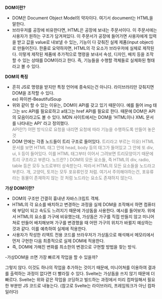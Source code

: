 **DOM이란?**  

+ DOM은 Document Object Model의 약자이다. 여기서 document는 HTML을 말한다.
+ 브라우저를 공장에 비유한다면, HTML은 공장에 보내는 주문서이다. 이 주문서에는 사용자가 원하는 구조가 담겨져있다. 이 주문서가 공장에 들어가면 사용자에게 입력을 받고 값을 value로 내보낼 수 있는, 기능이 다 갖춰진 실제 제품(input object)로 만들어진다. 한줄로 요약하자면, HTML의 각 요소가 브라우저에 실체로 제작된다. 이렇게 제작된 제품에 추가적으로 명령을 보내서 속성, 디자인, 배치 등을 조작할 수 있는 상태를 DOM이라고 한다. 즉, 기능들을 수행할 객체들로 실체화된 형태라고 볼 수 있다.
 

**DOM의 특징**  

+ 흔히 JS로 명령을 받지만 특정 언어에 종속되는건 아니다. 라이브러리만 갖춰지면 DOM을 조작할 수 있다.  
ex) 파이썬-BeautifulSoup
+ 위와 같이 할 수 있는 이유는, DOM이 API를 갖고 있기 때문이다. 예를 들어 img 태그는 src API를 필요로하고 a태그는 href API를 필요로 한다. 때문에 DOM은 API의 모음이라고도 볼 수 있다. MDN 사이트에서는 DOM을 'HTML이나 XML 문서를 나타내는 API' 라고 정의했다.  
<span style="color: gray">API란?) 어떤 방식으로 요청을 내리면 요청에 따라 기능을 수행하도록 만들어 놓은 것</span>  
+ DOM 안에는 각종 노드들이 트리 구조로 들어있다.
<span style="color: gray">트리라고 부르는 이유) HTML 문서를 보면 HTML 태그 안에 head, body 등의 태그가 들어있고 그 안에 또 div, ui, li 등이 들어있다. 이를 HTML 태그부터 이어서 그려보면 트리모양이기 때문에 트리 구조라고 부른다.<span>
<span style="color: gray">노드란? ) DOM의 모든 요소들, 즉 HTML의 div, radio, table 등은 모두 노드로부터 상속받는다. 따라서 HTML의 모든 요소들을 노드라고 부른다. 개, 고양이, 토끼는 모두 포유류인것 처럼. 여기서 주의해야하는건, 포유류라는 동물이 존재하지 않는 것 처럼 노드라는 요소도 존재하지 않는다.<span>
 

 

**가상 DOM이란?**

+ DOM의 구조만 간결히 흉내낸 자바스크립트 객체.
+ HTML의 각 요소를 배치하고 변경하는 과정을 실제 DOM을 조작해서 하면 컴퓨터에 부담이 되고 속도도 느려지기 때문에 가상돔을 사용한다. 예시를 들어보자. 위에서 HTML의 요소를 가구에 비유했는데, 가상돔은 가구를 직접 만들지 않고 미니어쳐로 만들어 배치해보며 가구를 변경했을 때 어떤 가구의 위치가 바뀔지 예상하는 것과 같다. 이를 예측하여 실제에 적용한다.
+ 사용자가 작성한 리액트 전용 코드를 브라우저가 가상돔으로 해석해서 메모리에서 먼저 구현한 다음 최종적으로 실제 DOM에 적용한다.
+ 즉, DOM에 가해진 변화를 최소한의 변경으로 구현할 방법을 찾는 방식.
 

 

-가상DOM을 쓰면 가장 빠르게 작업을 할 수 있을까?

그렇지 않다. 이것도 하나의 작업을 추가하는 것이기 때문에, 미니어쳐를 이용하여 결과를 출력하는 과정이 없다면 더 빨라질 수 있다. Svelte는 가상돔을 쓰지 않기 때문에 더 빠르다. Svelte는 위와 같은 작업을 코딩하고 빌드하는 과정에서 미리 컴파일해서 필요한 부분만 JS 코드로 내놓는다. (참고로 Svelte는 라이브러리, 프레임워크가 아닌 컴파일러다)
